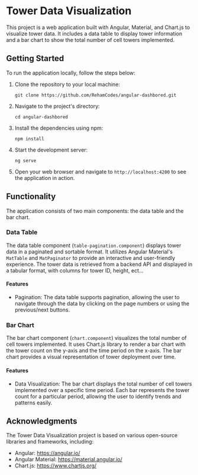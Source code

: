 # Tower Data Visualization

This project is a web application built with Angular, Material, and Chart.js to visualize tower data. It includes a data table to display tower information and a bar chart to show the total number of cell towers implemented.

## Getting Started

To run the application locally, follow the steps below:

1. Clone the repository to your local machine:

   ```
   git clone https://github.com/RehamCodes/angular-dashbored.git
   ```

2. Navigate to the project's directory:

   ```
   cd angular-dashbored
   ```

3. Install the dependencies using npm:

   ```
   npm install
   ```

4. Start the development server:

   ```
   ng serve
   ```

5. Open your web browser and navigate to `http://localhost:4200` to see the application in action.

## Functionality

The application consists of two main components: the data table and the bar chart.

### Data Table

The data table component (`table-pagination.component`) displays tower data in a paginated and sortable format. It utilizes Angular Material's `MatTable` and `MatPaginator` to provide an interactive and user-friendly experience. The tower data is retrieved from a backend API and displayed in a tabular format, with columns for tower ID, height, ect...

#### Features

- Pagination: The data table supports pagination, allowing the user to navigate through the data by clicking on the page numbers or using the previous/next buttons.

### Bar Chart

The bar chart component (`chart.component`) visualizes the total number of cell towers implemented. It uses Chart.js library to render a bar chart with the tower count on the y-axis and the time period on the x-axis. The bar chart provides a visual representation of tower deployment over time.

#### Features

- Data Visualization: The bar chart displays the total number of cell towers implemented over a specific time period. Each bar represents the tower count for a particular period, allowing the user to identify trends and patterns easily.



## Acknowledgments

The Tower Data Visualization project is based on various open-source libraries and frameworks, including:

- Angular: https://angular.io/
- Angular Material: https://material.angular.io/
- Chart.js: https://www.chartjs.org/




